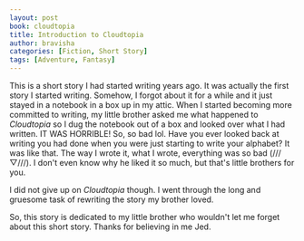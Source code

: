```yaml
---
layout: post
book: cloudtopia
title: Introduction to Cloudtopia
author: bravisha
categories: [Fiction, Short Story]
tags: [Adventure, Fantasy]
---
```


This is a short story I had started writing years ago. It was actually the first story I started writing. Somehow, I forgot about it for a while and it just stayed in a notebook in a box up in my attic. When I started becoming more committed to writing, my little brother asked me what happened to *Cloudtopia* so I dug the notebook out of a box and looked over what I had written. IT WAS HORRIBLE! So, so bad lol. Have you ever looked back at writing you had done when you were just starting to write your alphabet? It was like that. The way I wrote it, what I wrote, everything was so bad (///▽///). I don't even know why he liked it so much, but that's little brothers for you.

I did not give up on *Cloudtopia* though. I went through the long and gruesome task of rewriting the story my brother loved.

So, this story is dedicated to my little brother who wouldn't let me forget about this short story. Thanks for believing in me Jed.

